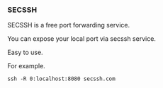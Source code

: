 ### SECSSH

SECSSH is a free port forwarding service.

You can expose your local port via secssh service.

Easy to use.

For example.
```
ssh -R 0:localhost:8080 secssh.com
```
